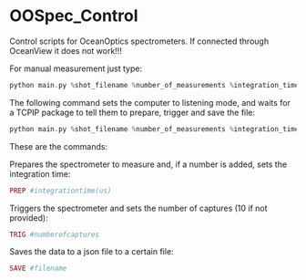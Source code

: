 # OOSpec_Control
Control scripts for OceanOptics spectrometers. If connected through OceanView it does not work!!!

For manual measurement just type:

```php
python main.py %shot_filename %number_of_measurements %integration_time
```
The following command sets the computer to listening mode, and waits for a TCPIP package to tell them to prepare, trigger and save the file:

```php
python main.py %shot_filename %number_of_measurements %integration_time
```

These are the commands:

Prepares the spectrometer to measure and, if a number is added, sets the integration time: 
```php
PREP #integrationtime(us)
```
Triggers the spectrometer and sets the number of captures (10 if not provided):
```php
TRIG #numberofcaptures
```
Saves the data to a json file to a certain file:
```php
SAVE #filename
```

